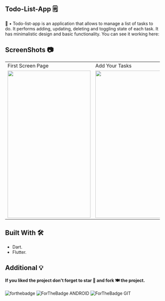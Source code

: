 
 ## Todo-List-App 🗒

🚀 ▪️ Todo-list-app is an application that allows to manage a list of tasks to do. It performs adding, updating, deleting and toggling state of each task. It has minimalistic design and basic functionality. You can see it working here:

## ScreenShots 📷

<table>
  <tr>
    <td>First Screen Page</td>
     <td>       Add Your Tasks</td>
     <td>Delete Them by Swipe</td>
  </tr>
  <tr>
     <td><img src="https://user-images.githubusercontent.com/72389100/143781543-00ab7604-4794-48cd-b3e3-e0d5bf8ee371.png" width=270 height=480></td>
   <td><img src="https://user-images.githubusercontent.com/72389100/143781546-0d9a140a-2bf0-453d-ba6e-183a74dbcd44.png" width=270 height=480></td>
    <td><img src="https://user-images.githubusercontent.com/72389100/143781324-22b3fb8c-b83f-4086-a74c-1b2c959784d9.png" width=270 height=480></td>
  </tr>
 </table>
 
 ## Built With 🛠
 
 - Dart.
 - Flutter.
 
 ## Additional 💡

 #### If you liked the project don't forget to star 🌟 and fork 🍽 the project.
![forthebadge](https://forthebadge.com/images/badges/built-with-love.svg)
![ForTheBadge ANDROID](https://forthebadge.com/images/badges/built-for-android.svg)
![ForTheBadge GIT](https://forthebadge.com/images/badges/uses-git.svg)





